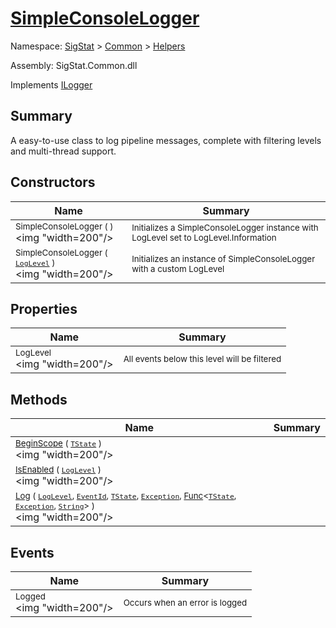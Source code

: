 # [SimpleConsoleLogger](./SimpleConsoleLogger.md)

Namespace: [SigStat]() > [Common](./../README.md) > [Helpers](./README.md)

Assembly: SigStat.Common.dll

Implements [ILogger](https://docs.microsoft.com/en-us/dotnet/api/Microsoft.Extensions.Logging.ILogger)

## Summary
A easy-to-use class to log pipeline messages, complete with filtering levels and multi-thread support.

## Constructors

| Name | Summary | 
| --- | --- | 
| <sub>SimpleConsoleLogger (  )</sub><div style="pointer-events: none; cursor: default;"><img "width=200"/></div>| <sub>Initializes a SimpleConsoleLogger instance with LogLevel set to LogLevel.Information</sub>| <br>
| <sub>SimpleConsoleLogger ( [`LogLevel`](https://docs.microsoft.com/en-us/dotnet/api/Microsoft.Extensions.Logging.LogLevel) )</sub><div style="pointer-events: none; cursor: default;"><img "width=200"/></div>| <sub>Initializes an instance of SimpleConsoleLogger with a custom LogLevel</sub>| <br>


## Properties

| Name | Summary | 
| --- | --- | 
| <sub>LogLevel</sub><div style="pointer-events: none; cursor: default;"><img "width=200"/></div>| <sub>All events below this level will be filtered</sub>| <br>


## Methods

| Name | Summary | 
| --- | --- | 
| <sub>[BeginScope](./Methods/SimpleConsoleLogger-100664082.md) ( [`TState`](./SimpleConsoleLogger.md) )</sub><div style="pointer-events: none; cursor: default;"><img "width=200"/></div>| <sub></sub>| <br>
| <sub>[IsEnabled](./Methods/SimpleConsoleLogger-100664083.md) ( [`LogLevel`](https://docs.microsoft.com/en-us/dotnet/api/Microsoft.Extensions.Logging.LogLevel) )</sub><div style="pointer-events: none; cursor: default;"><img "width=200"/></div>| <sub></sub>| <br>
| <sub>[Log](./Methods/SimpleConsoleLogger-100664084.md) ( [`LogLevel`](https://docs.microsoft.com/en-us/dotnet/api/Microsoft.Extensions.Logging.LogLevel), [`EventId`](https://docs.microsoft.com/en-us/dotnet/api/Microsoft.Extensions.Logging.EventId), [`TState`](./SimpleConsoleLogger.md), [`Exception`](https://docs.microsoft.com/en-us/dotnet/api/System.Exception), [Func](https://docs.microsoft.com/en-us/dotnet/api/System.Func-3)\<[`TState`](./SimpleConsoleLogger.md), [`Exception`](https://docs.microsoft.com/en-us/dotnet/api/System.Exception), [`String`](https://docs.microsoft.com/en-us/dotnet/api/System.String)> )</sub><div style="pointer-events: none; cursor: default;"><img "width=200"/></div>| <sub></sub>| <br>


## Events

| Name | Summary | 
| --- | --- | 
| <sub>Logged</sub><div style="pointer-events: none; cursor: default;"><img "width=200"/></div>| <sub>Occurs when an error is logged</sub>| <br>


